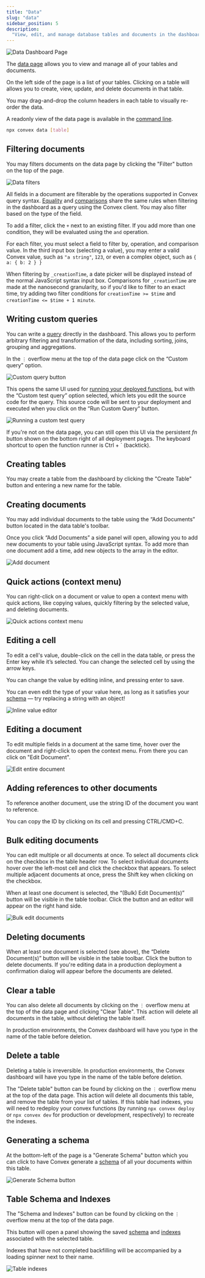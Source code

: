 ```yaml
---
title: "Data"
slug: "data"
sidebar_position: 5
description:
  "View, edit, and manage database tables and documents in the dashboard"
---
```


![Data Dashboard Page](/screenshots/data.png)

The [data page](https://dashboard.convex.dev/deployment/data) allows you to view
and manage all of your tables and documents.

On the left side of the page is a list of your tables. Clicking on a table will
allows you to create, view, update, and delete documents in that table.

You may drag-and-drop the column headers in each table to visually re-order the
data.

A readonly view of the data page is available in the
[command line](/cli.md#display-data-from-tables).

```sh
npx convex data [table]
```

## Filtering documents

You may filters documents on the data page by clicking the "Filter" button on
the top of the page.

![Data filters](/screenshots/data_filters.png)

All fields in a document are filterable by the operations supported in Convex
query syntax. [Equality](/database/reading-data/filters.mdx#equality-conditions)
and [comparisons](/database/reading-data/filters.mdx#comparisons) share the same
rules when filtering in the dashboard as a query using the Convex client. You
may also filter based on the type of the field.

To add a filter, click the `+` next to an existing filter. If you add more than
one condition, they will be evaluated using the `and` operation.

For each filter, you must select a field to filter by, operation, and comparison
value. In the third input box (selecting a value), you may enter a valid Convex
value, such as `"a string"`, `123`, or even a complex object, such as
`{ a: { b: 2 } }`

<Admonition type="note">

When filtering by `_creationTime`, a date picker will be displayed instead of
the normal JavaScript syntax input box. Comparisons for `_creationTime` are made
at the nanosecond granularity, so if you'd like to filter to an exact time, try
adding two filter conditions for `creationTime >= $time` and
`creationTime <= $time + 1 minute`.

</Admonition>

## Writing custom queries

You can write a [query](/database/reading-data/reading-data.mdx) directly in the
dashboard. This allows you to perform arbitrary filtering and transformation of
the data, including sorting, joins, grouping and aggregations.

In the `⋮` overflow menu at the top of the data page click on the “Custom query”
option.

<img
    src="/screenshots/data_custom_query.png"
    alt="Custom query button"
    width={250}
/>

This opens the same UI used for
[running your deployed functions](/dashboard/deployments/functions.md#running-functions),
but with the “Custom test query” option selected, which lets you edit the source
code for the query. This source code will be sent to your deployment and
executed when you click on the “Run Custom Query“ button.

![Running a custom test query](/screenshots/data_custom_query_runner.png)

If you're not on the data page, you can still open this UI via the persistent
_fn_ button shown on the bottom right of all deployment pages. The keyboard
shortcut to open the function runner is Ctrl + ` (backtick).

## Creating tables

You may create a table from the dashboard by clicking the "Create Table" button
and entering a new name for the table.

## Creating documents

You may add individual documents to the table using the “Add Documents” button
located in the data table's toolbar.

Once you click “Add Documents” a side panel will open, allowing you to add new
documents to your table using JavaScript syntax. To add more than one document
add a time, add new objects to the array in the editor.

![Add document](/screenshots/data_add_document.png)

## Quick actions (context menu)

You can right-click on a document or value to open a context menu with quick
actions, like copying values, quickly filtering by the selected value, and
deleting documents.

![Quick actions context menu](/screenshots/data_context_menu.png)

## Editing a cell

To edit a cell's value, double-click on the cell in the data table, or press the
Enter key while it’s selected. You can change the selected cell by using the
arrow keys.

You can change the value by editing inline, and pressing enter to save.

<Admonition type="note">

You can even edit the type of your value here, as long as it satisfies your
[schema](/database/schemas.mdx) — try replacing a string with an object!

</Admonition>

![Inline value editor](/screenshots/data_edit_inline.png)

## Editing a document

To edit multiple fields in a document at the same time, hover over the document
and right-click to open the context menu. From there you can click on "Edit
Document".

![Edit entire document](/screenshots/data_edit_document.png)

## Adding references to other documents

To reference another document, use the string ID of the document you want to
reference.

You can copy the ID by clicking on its cell and pressing CTRL/CMD+C.

## Bulk editing documents

You can edit multiple or all documents at once. To select all documents click on
the checkbox in the table header row. To select individual documents hover over
the left-most cell and click the checkbox that appears. To select multiple
adjacent documents at once, press the Shift key when clicking on the checkbox.

When at least one document is selected, the “(Bulk) Edit Document(s)” button
will be visible in the table toolbar. Click the button and an editor will appear
on the right hand side.

![Bulk edit documents](/screenshots/data_bulk_edit.png)

## Deleting documents

When at least one document is selected (see above), the “Delete Document(s)”
button will be visible in the table toolbar. Click the button to delete
documents. If you're editing data in a production deployment a confirmation
dialog will appear before the documents are deleted.

## Clear a table

You can also delete all documents by clicking on the `⋮` overflow menu at the
top of the data page and clicking "Clear Table". This action will delete all
documents in the table, without deleting the table itself.

In production environments, the Convex dashboard will have you type in the name
of the table before deletion.

## Delete a table

<Admonition type="caution" title="This is a permanent action">

Deleting a table is irreversible. In production environments, the Convex
dashboard will have you type in the name of the table before deletion.

</Admonition>

The "Delete table" button can be found by clicking on the `⋮` overflow menu at
the top of the data page. This action will delete all documents this table, and
remove the table from your list of tables. If this table had indexes, you will
need to redeploy your convex functions (by running `npx convex deploy` or
`npx convex dev` for production or development, respectively) to recreate the
indexes.

## Generating a schema

At the bottom-left of the page is a "Generate Schema" button which you can click
to have Convex generate a [schema](/database/schemas.mdx) of all your documents
within this table.

![Generate Schema button](/screenshots/data_generate_schema.png)

## Table Schema and Indexes

The "Schema and Indexes" button can be found by clicking on the `⋮` overflow
menu at the top of the data page.

This button will open a panel showing the saved [schema](/database/schemas.mdx)
and [indexes](/database/reading-data/indexes/indexes.md) associated with the
selected table.

Indexes that have not completed backfilling will be accompanied by a loading
spinner next to their name.

![Table indexes](/screenshots/data_indexes.png)
